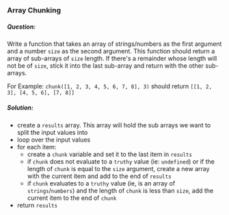 ### Array Chunking

##### Question:

Write a function that takes an array of strings/numbers as the first argument and a number `size` as the second argument. This function should return a array of sub-arrays of `size` length. If there's a remainder whose length will not be of `size`, stick it into the last sub-array and return with the other sub-arrays.

For Example: `chunk([1, 2, 3, 4, 5, 6, 7, 8], 3)` should return `[[1, 2, 3], [4, 5, 6], [7, 8]]`

##### Solution:

- create a `results` array. This array will hold the sub arrays we want to split the input values into
- loop over the input values
- for each item:
  - create a `chunk` variable and set it to the last item in `results`
  - if `chunk` does not evaluate to a `truthy` value (ie: `undefined`) or if the length of `chunk` is equal to the `size` argument, create a new array with the current item and add to the end of `results`
  - if `chunk` evaluates to a `truthy` value (ie, is an array of `strings`/`numbers`) and the length of `chunk` is less than `size`, add the current item to the end of `chunk`
- return `results`
